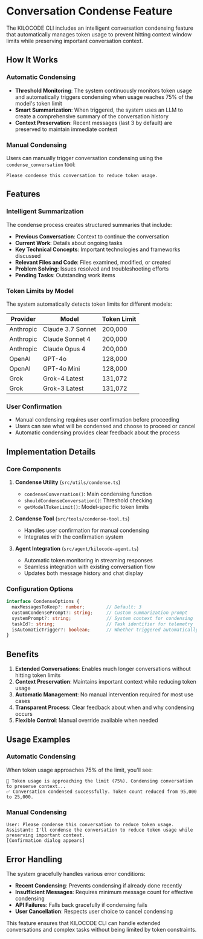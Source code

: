 # Conversation Condense Feature

The KILOCODE CLI includes an intelligent conversation condensing feature that automatically manages token usage to prevent hitting context window limits while preserving important conversation context.

## How It Works

### Automatic Condensing
- **Threshold Monitoring**: The system continuously monitors token usage and automatically triggers condensing when usage reaches 75% of the model's token limit
- **Smart Summarization**: When triggered, the system uses an LLM to create a comprehensive summary of the conversation history
- **Context Preservation**: Recent messages (last 3 by default) are preserved to maintain immediate context

### Manual Condensing
Users can manually trigger conversation condensing using the `condense_conversation` tool:

```
Please condense this conversation to reduce token usage.
```

## Features

### Intelligent Summarization
The condense process creates structured summaries that include:
- **Previous Conversation**: Context to continue the conversation
- **Current Work**: Details about ongoing tasks
- **Key Technical Concepts**: Important technologies and frameworks discussed
- **Relevant Files and Code**: Files examined, modified, or created
- **Problem Solving**: Issues resolved and troubleshooting efforts
- **Pending Tasks**: Outstanding work items

### Token Limits by Model
The system automatically detects token limits for different models:

| Provider | Model | Token Limit |
|----------|-------|-------------|
| Anthropic | Claude 3.7 Sonnet | 200,000 |
| Anthropic | Claude Sonnet 4 | 200,000 |
| Anthropic | Claude Opus 4 | 200,000 |
| OpenAI | GPT-4o | 128,000 |
| OpenAI | GPT-4o Mini | 128,000 |
| Grok | Grok-4 Latest | 131,072 |
| Grok | Grok-3 Latest | 131,072 |

### User Confirmation
- Manual condensing requires user confirmation before proceeding
- Users can see what will be condensed and choose to proceed or cancel
- Automatic condensing provides clear feedback about the process

## Implementation Details

### Core Components

1. **Condense Utility** (`src/utils/condense.ts`)
   - `condenseConversation()`: Main condensing function
   - `shouldCondenseConversation()`: Threshold checking
   - `getModelTokenLimit()`: Model-specific token limits

2. **Condense Tool** (`src/tools/condense-tool.ts`)
   - Handles user confirmation for manual condensing
   - Integrates with the confirmation system

3. **Agent Integration** (`src/agent/kilocode-agent.ts`)
   - Automatic token monitoring in streaming responses
   - Seamless integration with existing conversation flow
   - Updates both message history and chat display

### Configuration Options

```typescript
interface CondenseOptions {
  maxMessagesToKeep?: number;        // Default: 3
  customCondensePrompt?: string;     // Custom summarization prompt
  systemPrompt?: string;             // System context for condensing
  taskId?: string;                   // Task identifier for telemetry
  isAutomaticTrigger?: boolean;      // Whether triggered automatically
}
```

## Benefits

1. **Extended Conversations**: Enables much longer conversations without hitting token limits
2. **Context Preservation**: Maintains important context while reducing token usage
3. **Automatic Management**: No manual intervention required for most use cases
4. **Transparent Process**: Clear feedback about when and why condensing occurs
5. **Flexible Control**: Manual override available when needed

## Usage Examples

### Automatic Condensing
When token usage approaches 75% of the limit, you'll see:
```
🔄 Token usage is approaching the limit (75%). Condensing conversation to preserve context...
✅ Conversation condensed successfully. Token count reduced from 95,000 to 25,000.
```

### Manual Condensing
```
User: Please condense this conversation to reduce token usage.
Assistant: I'll condense the conversation to reduce token usage while preserving important context.
[Confirmation dialog appears]
```

## Error Handling

The system gracefully handles various error conditions:
- **Recent Condensing**: Prevents condensing if already done recently
- **Insufficient Messages**: Requires minimum message count for effective condensing
- **API Failures**: Falls back gracefully if condensing fails
- **User Cancellation**: Respects user choice to cancel condensing

This feature ensures that KILOCODE CLI can handle extended conversations and complex tasks without being limited by token constraints.